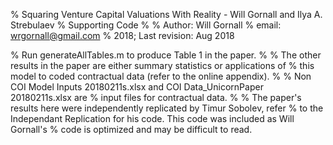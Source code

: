 % Squaring Venture Capital Valuations With Reality - Will Gornall and Ilya A. Strebulaev
% Supporting Code
%
% Author: Will Gornall 
% email: wrgornall@gmail.com
% 2018; Last revision: Aug 2018
 
% Run generateAllTables.m to produce Table 1 in the paper. 
%
% The other results in the paper are either summary statistics or applications of 
% this model to coded contractual data (refer to the online appendix). 
%
% Non COI Model Inputs 20180211s.xlsx and COI Data_UnicornPaper 20180211s.xlsx are 
% input files for contractual data. 
%
% The paper's results here were independently replicated by Timur Sobolev, refer 
% to the Independant Replication for his code. This code was included as Will Gornall's
% code is optimized and may be difficult to read.
